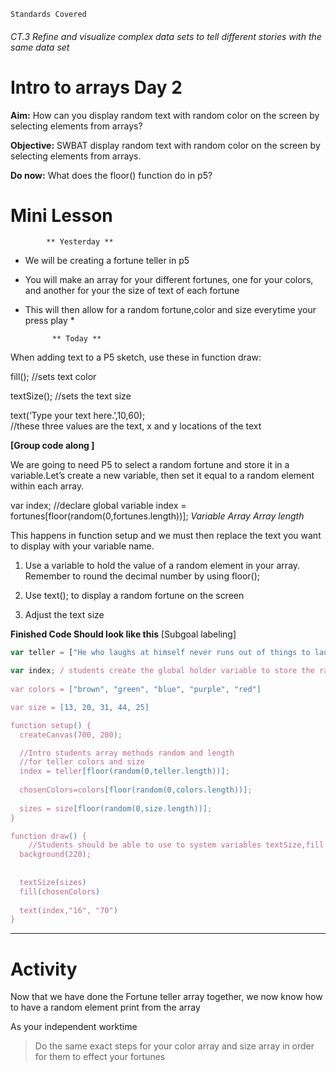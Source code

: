 	Standards Covered


###### CT.3 Refine and visualize complex data sets to tell different stories with the same data set

# Intro to arrays Day 2
**Aim:** How can you display random text with random color on the screen by selecting elements from arrays?

**Objective:** SWBAT display random text with random color on the screen by selecting elements from arrays.

**Do now:** What does the floor() function do in p5?

# Mini Lesson

            ** Yesterday **
* We will be creating a fortune teller in p5 
- You will make an array for your different fortunes, one for your colors, and another for your the size of text of each fortune
- This will then allow for a random fortune,color and size everytime your press play *

            ** Today **
When adding text to a P5 sketch, use these in function draw:

fill(); //sets text color

textSize(); //sets the text size

text(‘Type your text here.’,10,60);  
//these three values are the text, 
x and y locations of the text

**[Group code along ]**

We are going to need P5 to select a random fortune and store it in a variable.Let’s create a new variable, then set it equal to a random element within each array.

var index; //declare global variable
index    =   fortunes[floor(random(0,fortunes.length))];
*Variable*     *Array*                    *Array length*

This happens in function setup and we must then replace the text you want to display with your variable name.

1. Use a variable to hold the value of a random element in your array. Remember to round the decimal number by using floor(); 

2. Use text(); to display a random fortune on the screen

3. Adjust the text size


**Finished Code Should look like this**
[Subgoal labeling]

```javascript
var teller = ["He who laughs at himself never runs out of things to laugh at.", "You will die alone and poorly dressed.", "Don’t eat the paper.", "You are not illiterate.", "You have rice in your teeth."]

var index; / students create the global holder variable to store the random fortune
 
var colors = ["brown", "green", "blue", "purple", "red"]

var size = [13, 20, 31, 44, 25]

function setup() {
  createCanvas(700, 200);

  //Intro students array methods random and length
  //for teller colors and size
  index = teller[floor(random(0,teller.length))];
  
  chosenColors=colors[floor(random(0,colors.length))];
   
  sizes = size[floor(random(0,size.length))];
}

function draw() {
    //Students should be able to use to system variables textSize,fill and text
  background(220);
  
  
  textSize(sizes)
  fill(chosenColors)
  
  text(index,"16", "70")
}
```
-----------------------------------

# Activity
Now that we have done the Fortune teller array together, we now know how to have a random element print from the array

As your independent worktime
> Do the same exact steps for your color array and size array in order for them to effect your fortunes

